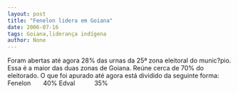 ```yaml
---
layout: post
title: "Fenelon lidera em Goiana"
date: 2006-07-16
tags: Goiana,liderança indígena
author: None
---
```

Foram abertas até agora 28% das urnas da 25ª zona eleitoral do munic?pio. Essa é a maior das duas zonas de Goiana. Reúne cerca de 70% do eleitorado.&nbsp;O que foi apurado até agora está dividido da seguinte forma:
Fenelon&nbsp;&nbsp;&nbsp;&nbsp;&nbsp;&nbsp; 40%
Edval&nbsp;&nbsp;&nbsp;&nbsp;&nbsp;&nbsp;&nbsp;&nbsp;&nbsp;&nbsp;&nbsp;35%
&nbsp; 